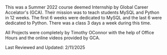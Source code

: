 This was a Summer 2022 course deemed Internship by Global Career Accelator's (GCA). Their mission was to teach students MySQL and Python in 12 weeks. 
The first 6 weeks were dedicated to MySQL and the last 6 were dedicated to Python.
There was a class 3 days a week during this time. 

All Projects were completely by Timothy OConnor with the help of Office Hours and the online videos provided by GCA.

Last Reviewed and Updated: 2/11/2025
